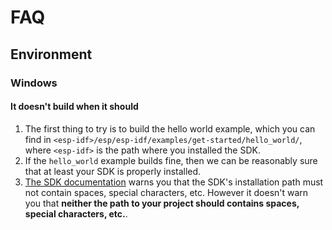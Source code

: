 # FAQ

## Environment

### Windows

#### It doesn't build when it should

1. The first thing to try is to build the hello world example, which you can find in `<esp-idf>/esp/esp-idf/examples/get-started/hello_world/`, where `<esp-idf>` is the path where you installed the SDK.
2. If the `hello_world` example builds fine, then we can be reasonably sure that at least your SDK is properly installed.
3. [The SDK documentation](https://docs.espressif.com/projects/esp-idf/en/v4.4/esp32c3/get-started/windows-setup.html#introduction) warns you that the SDK's installation path must not contain spaces, special characters, etc. However it doesn't warn you that **neither the path to your project should contains spaces, special characters, etc.**.
